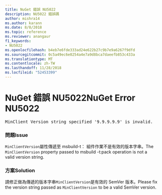 ```yaml
---
title: NuGet 錯誤 NU5022
description: NU5022 錯誤碼
author: mishra14
ms.author: karann
ms.date: 8/8/2018
ms.topic: reference
ms.reviewer: anangaur
f1_keywords:
- NU5022
ms.openlocfilehash: b4eb7e6fde333ad24e622b27c9b7e9a6267f9dfd
ms.sourcegitcommit: 0c5a49ec6e0254a4e7a9d8bca7daeefb853c433a
ms.translationtype: MT
ms.contentlocale: zh-TW
ms.lasthandoff: 11/28/2018
ms.locfileid: "52453399"
---
```

# <a name="nuget-error-nu5022"></a><span data-ttu-id="7ac18-103">NuGet 錯誤 NU5022</span><span class="sxs-lookup"><span data-stu-id="7ac18-103">NuGet Error NU5022</span></span>
<pre>MinClient Version string specified '9.9.9.9.9' is invalid.</pre>

### <a name="issue"></a><span data-ttu-id="7ac18-104">問題</span><span class="sxs-lookup"><span data-stu-id="7ac18-104">Issue</span></span>

<span data-ttu-id="7ac18-105">`MinClientVersion`屬性傳遞至 msbuild-t： 組件作業不是有效的版本字串。</span><span class="sxs-lookup"><span data-stu-id="7ac18-105">The `MinClientVersion` property passed to msbuild -t:pack operation is not a valid version string.</span></span>


### <a name="solution"></a><span data-ttu-id="7ac18-106">方案</span><span class="sxs-lookup"><span data-stu-id="7ac18-106">Solution</span></span>

<span data-ttu-id="7ac18-107">請修正做為傳遞的版本字串`MinClientVersion`是有效的 SemVer 版本。</span><span class="sxs-lookup"><span data-stu-id="7ac18-107">Please fix the version string passed as `MinClientVersion` to be a valid SemVer version.</span></span>

